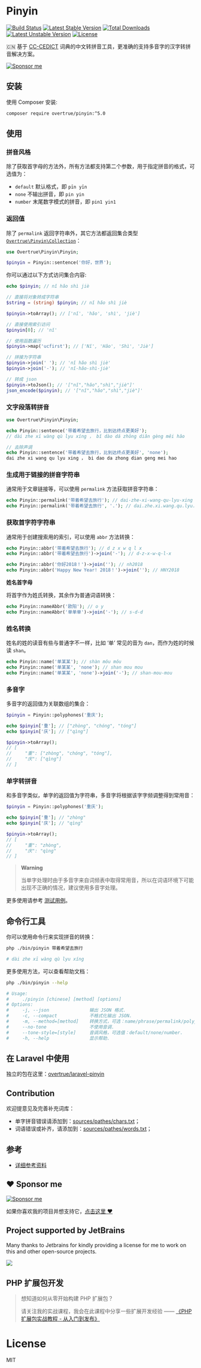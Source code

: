 # Pinyin

[![Build Status](https://travis-ci.org/overtrue/pinyin.svg?branch=master)](https://travis-ci.org/overtrue/pinyin)
[![Latest Stable Version](https://poser.pugx.org/overtrue/pinyin/v/stable.svg)](https://packagist.org/packages/overtrue/pinyin) [![Total Downloads](https://poser.pugx.org/overtrue/pinyin/downloads.svg)](https://packagist.org/packages/overtrue/pinyin) [![Latest Unstable Version](https://poser.pugx.org/overtrue/pinyin/v/unstable.svg)](https://packagist.org/packages/overtrue/pinyin) [![License](https://poser.pugx.org/overtrue/pinyin/license.svg)](https://packagist.org/packages/overtrue/pinyin)

:cn: 基于 [CC-CEDICT](http://cc-cedict.org/wiki/) 词典的中文转拼音工具，更准确的支持多音字的汉字转拼音解决方案。

[![Sponsor me](https://github.com/overtrue/overtrue/blob/master/sponsor-me-button-s.svg?raw=true)](https://github.com/sponsors/overtrue)

## 安装

使用 Composer 安装:

``` bash
composer require overtrue/pinyin:^5.0
```

## 使用

### 拼音风格

除了获取首字母的方法外，所有方法都支持第二个参数，用于指定拼音的格式，可选值为：

- `default` 默认格式，即 `pīn yīn`
- `none` 不输出拼音，即 `pin yin`
- `number` 末尾数字模式的拼音，即 `pin1 yin1`

### 返回值

除了 `permalink` 返回字符串外，其它方法都返回集合类型 [`Overtrue\Pinyin\Collection`](https://github.com/overtrue/pinyin/blob/master/src/Collection.php)：

```php
use Overtrue\Pinyin\Pinyin;

$pinyin = Pinyin::sentence('你好，世界');
```

你可以通过以下方式访问集合内容:

```php
echo $pinyin; // nǐ hǎo shì jiè

// 直接将对象转成字符串
$string = (string) $pinyin; // nǐ hǎo shì jiè

$pinyin->toArray(); // ['nǐ', 'hǎo', 'shì', 'jiè']

// 直接使用索引访问
$pinyin[0]; // 'nǐ'

// 使用函数遍历
$pinyin->map('ucfirst'); // ['Nǐ', 'Hǎo', 'Shì', 'Jiè']

// 拼接为字符串
$pinyin->join(' '); // 'nǐ hǎo shì jiè'
$pinyin->join('-'); // 'nǐ-hǎo-shì-jiè'

// 转成 json
$pinyin->toJson(); // '["nǐ","hǎo","shì","jiè"]'
json_encode($pinyin); // '["nǐ","hǎo","shì","jiè"]'
```

### 文字段落转拼音

```php
use Overtrue\Pinyin\Pinyin;

echo Pinyin::sentence('带着希望去旅行，比到达终点更美好');
// dài zhe xī wàng qù lyu xíng ， bǐ dào dá zhōng diǎn gèng měi hǎo

// 去除声调
echo Pinyin::sentence('带着希望去旅行，比到达终点更美好', 'none');
dai zhe xi wang qu lyu xing ， bi dao da zhong dian geng mei hao
```

### 生成用于链接的拼音字符串

通常用于文章链接等，可以使用 `permalink` 方法获取拼音字符串：

```php
echo Pinyin::permalink('带着希望去旅行'); // dai-zhe-xi-wang-qu-lyu-xing
echo Pinyin::permalink('带着希望去旅行', '.'); // dai.zhe.xi.wang.qu.lyu.xing
```

### 获取首字符字符串

通常用于创建搜索用的索引，可以使用 `abbr` 方法转换：

```php
echo Pinyin::abbr('带着希望去旅行'); // d z x w q l x
echo Pinyin::abbr('带着希望去旅行')->join('-'); // d-z-x-w-q-l-x

echo Pinyin::abbr('你好2018！')->join(''); // nh2018
echo Pinyin::abbr('Happy New Year! 2018！')->join(''); // HNY2018
```

**姓名首字母**

将首字作为姓氏转换，其余作为普通词语转换：

```php
echo Pinyin::nameAbbr('欧阳'); // o y
echo Pinyin::nameAbbr('单单单')->join('-'); // s-d-d
```


### 姓名转换

姓名的姓的读音有些与普通字不一样，比如 ‘单’ 常见的音为 `dan`，而作为姓的时候读 `shan`。

```php
echo Pinyin::name('单某某'); // shàn mǒu mǒu
echo Pinyin::name('单某某', 'none'); // shan mou mou
echo Pinyin::name('单某某', 'none')->join('-'); // shan-mou-mou
```

### 多音字

多音字的返回值为关联数组的集合：

```php
$pinyin = Pinyin::polyphones('重庆');

echo $pinyin['重']; // ["zhòng", "chóng", "tóng"]
echo $pinyin['庆']; // ["qìng"]

$pinyin->toArray(); 
// [
//     "重": ["zhòng", "chóng", "tóng"],
//     "庆": ["qìng"]
// ]
```

### 单字转拼音

和多音字类似，单字的返回值为字符串，多音字将根据该字字频调整得到常用音：

```php
$pinyin = Pinyin::polyphones('重庆');

echo $pinyin['重']; // "zhòng"
echo $pinyin['庆']; // "qìng"

$pinyin->toArray(); 
// [
//     "重": "zhòng",
//     "庆": "qìng"
// ]
```

> **Warning**
> 
> 当单字处理时由于多音字来自词频表中取得常用音，所以在词语环境下可能出现不正确的情况，建议使用多音字处理。

更多使用请参考 [测试用例](https://github.com/overtrue/pinyin/blob/master/tests/PinyinTest.php)。

## 命令行工具

你可以使用命令行来实现拼音的转换：

```bash
php ./bin/pinyin 带着希望去旅行

# dài zhe xī wàng qù lyu xíng
```

更多使用方法，可以查看帮助文档：

```bash
php ./bin/pinyin --help

# Usage:
#     ./pinyin [chinese] [method] [options]
# Options:
#     -j, --json               输出 JSON 格式.
#     -c, --compact            不格式化输出 JSON.
#     -m, --method=[method]    转换方式，可选：name/phrase/permalink/polyphones/chars/nameAbbr/abbr/sentence.
#     --no-tone                不使用音调.
#     --tone-style=[style]     音调风格，可选值：default/none/number.
#     -h, --help               显示帮助.
```

## 在 Laravel 中使用

独立的包在这里：[overtrue/laravel-pinyin](https://github.com/overtrue/laravel-pinyin)

## Contribution

欢迎提意见及完善补充词库：
- 单字拼音错误请添加到：[sources/pathes/chars.txt](https://github.com/overtrue/pinyin/blob/master/sources/pathes/chars.txt)；
- 词语错误或补齐，请添加到：[sources/pathes/words.txt](https://github.com/overtrue/pinyin/blob/master/sources/pathes/words.txt)；

## 参考

- [详细参考资料](https://github.com/overtrue/pinyin-resources)

## :heart: Sponsor me

[![Sponsor me](https://github.com/overtrue/overtrue/blob/master/sponsor-me.svg?raw=true)](https://github.com/sponsors/overtrue)

如果你喜欢我的项目并想支持它，[点击这里 :heart:](https://github.com/sponsors/overtrue)

## Project supported by JetBrains

Many thanks to Jetbrains for kindly providing a license for me to work on this and other open-source projects.

[![](https://resources.jetbrains.com/storage/products/company/brand/logos/jb_beam.svg)](https://www.jetbrains.com/?from=https://github.com/overtrue)

## PHP 扩展包开发

> 想知道如何从零开始构建 PHP 扩展包？
>
> 请关注我的实战课程，我会在此课程中分享一些扩展开发经验 —— [《PHP 扩展包实战教程 - 从入门到发布》](https://learnku.com/courses/creating-package)

# License

MIT
